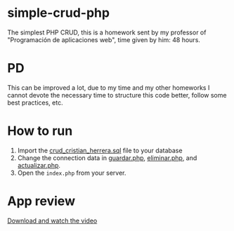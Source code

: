 # simple-crud-php
The simplest PHP CRUD, this is a homework sent by my professor of "Programación de aplicaciones web", time given by him: 48 hours.

# PD
This can be improved a lot, due to my time and my other homeworks I cannot devote the necessary time to structure this code better, follow some best practices, etc.

# How to run
1. Import the [crud_cristian_herrera.sql](OthersFiles/crud_cristian_herrera.sql) file to your database
2. Change the connection data in [guardar.php](guardar.php), [eliminar.php](eliminar.php), and [actualizar.php](actualizar.php).
3. Open the `index.php` from your server.

# App review
[Download and watch the video](OthersFiles/crud.mp4)
